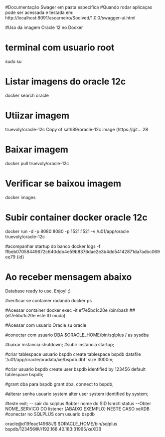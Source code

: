 #Documentação Swager em pasta especifica
#Quando rodar aplicaçao pode ser acessada e testada em: http://localhost:8091/ascarneiro/Soolved/1.0.0/swagger-ui.html



#Uso da imagem Oracle 12 no Docker
# terminal com usuario root
sudo su

# Listar imagens do oracle 12c
docker search oracle

# Utiizar imagem
truevoly/oracle-12c                   Copy of sath89/oracle-12c image (https://git…   28

# Baixar imagem
docker pull truevoly/oracle-12c

# Verificar se baixou imagem
docker images

# Subir container docker oracle 12c
docker run -d -p 8080:8080 -p 1521:1521 -v /u01/app/oracle truevoly/oracle-12c

#acompanhar startup do banco
docker logs -f ffbeb07058449672c640ddb4e59b8376dae2e3b4dd54142871da7adbc069ee79 {id}

# Ao receber mensagem abaixo
Database ready to use. Enjoy! ;)

#verificar se container rodando
docker ps

#Acessar container
docker exec -it ef7e5bc1c20e /bin/bash ##(ef7e5bc1c20e este ID muda)

#Acessar com usuario Oracle
su oracle

#conectar com usuario DBA
$ORACLE_HOME/bin/sqlplus / as sysdba

#baixar instancia
shutdown; 
#subir instancia
startup;

#criar tablespace usuario bspdb
create tablespace bspdb datafile '/u01/app/oracle/oradata/xe/bspdb.dbf' size 3000m;

#criar usuario bspdb
create user bspdb identified by 123456 default tablespace bspdb;

#grant dba para bspdb
grant dba, connect to bspdb;

#alterar senha usuario system
alter user system identified by system;  

#teste
exit;  -- sair do sqlplus
#obter nome do SID
lsnrctl status --Obter NOME_SERVICO DO listener (ABAIXO EXEMPLO) NESTE CASO xeXDB
#conectar no SQLPLUS com usuario bspdb

oracle@d19feac14968:/$ $ORACLE_HOME/bin/sqlplus bspdb/123456@//192.168.40.183:31995/xeXDB 



